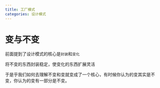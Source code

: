 ```yaml
---
title: 工厂模式
categories: 设计模式
---
```


# 变与不变

前面提到了设计模式的核心是`封装`和`变化`

将不变的东西封装稳定，使变化的东西扩展灵活

于是乎我们如何去理解不变和变就变成了一个核心，有时候你认为的变其实是不变，你认为的变有一部分是不变。


